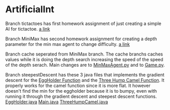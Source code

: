 # ArtificialInt
 
 Branch tictactoes has first homework assignment of just creating a simple AI for tictactoe.
 [a link](https://github.com/zanoniaustin/ArtificialInt/tree/tictactoes/tictactoes)

Branch MiniMax has second homework assignment for creating a depth parameter for the min max agent to change difficulty.
[a link](https://github.com/zanoniaustin/ArtificialInt/tree/MiniMax/tictactoes)

Branch cache seperated from MiniMax branch. The cache branchs caches values while it is doing the depth search increasing the speed of the speed of the depth serach. Main changes are to [MinMaxAgent.py](https://github.com/zanoniaustin/ArtificialInt/blob/cache/tictactoes/MinMaxAgent.py) and to [Game.py](https://github.com/zanoniaustin/ArtificialInt/blob/cache/tictactoes/Game.py).

Branch steepestDescent has these 3 java files that implements the gradient descent for the [EggHolder Function](https://en.wikipedia.org/wiki/Test_functions_for_optimization) and the [Three Hump Camel Function](https://en.wikipedia.org/wiki/Test_functions_for_optimization). It properly works for the camel function since it is more flat. It however doesn't find the min for the eggholder because it is to bumpy, even with running it through the gradient descent and steepest descent functions. [EggHolder.java](https://github.com/zanoniaustin/ArtificialInt/blob/steepestDesent/steepestdescent/EggHolder.java) [Main.java](https://github.com/zanoniaustin/ArtificialInt/blob/steepestDesent/steepestdescent/Main.java) [ThreeHumpCamel.java](https://github.com/zanoniaustin/ArtificialInt/blob/steepestDesent/steepestdescent/ThreeHumpCamel.java)
